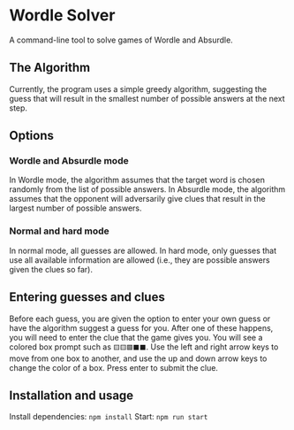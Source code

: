 # Wordle Solver
A command-line tool to solve games of Wordle and Absurdle. 

## The Algorithm
Currently, the program uses a simple greedy algorithm, suggesting the guess that will result in the smallest number of possible answers at the next step.

## Options
### Wordle and Absurdle mode
In Wordle mode, the algorithm assumes that the target word is chosen randomly from the list of possible answers. In Absurdle mode, the algorithm assumes that the opponent will adversarily give clues that result in the largest number of possible answers.

### Normal and hard mode
In normal mode, all guesses are allowed. In hard mode, only guesses that use all available information are allowed (i.e., they are possible answers given the clues so far).

## Entering guesses and clues
Before each guess, you are given the option to enter your own guess or have the algorithm suggest a guess for you. After one of these happens, you will need to enter the clue that the game gives you. You will see a colored box prompt such as `🟨🟨🟩⬛⬛`. Use the left and right arrow keys to move from one box to another, and use the up and down arrow keys to change the color of a box. Press enter to submit the clue.

## Installation and usage
Install dependencies: `npm install`
Start: `npm run start`